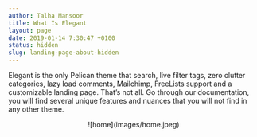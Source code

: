 ```yaml
---
author: Talha Mansoor
title: What Is Elegant
layout: page
date: 2019-01-14 7:30:47 +0100
status: hidden
slug: landing-page-about-hidden
---
```


Elegant is the only Pelican theme that search, live filter tags, zero clutter categories, lazy load comments, Mailchimp, FreeLists support and a customizable landing page. That’s not all. Go through our documentation, you will find several unique features and nuances that you will not find in any other theme.


 <div align=center> ![home](images/home.jpeg) </div>

<script src="https://utteranc.es/client.js"
        repo="https://github.com/jerrylsu/Utterances_comment"
        issue-term="pathname"
        theme="github-light"
        crossorigin="anonymous"
        async>
</script>
